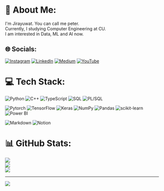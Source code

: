 # 💫 About Me:
I'm Jirayuwat. You can call me peter.<br>Currently, I studying Computer Engineering at CU.<br>I am interested in Data, ML and AI now.<br>


## 🌐 Socials:
[![Instagram](https://img.shields.io/badge/Instagram-%23E4405F.svg?logo=Instagram&logoColor=white)](https://instagram.com/pp_jryw) 
[![LinkedIn](https://img.shields.io/badge/LinkedIn-%230077B5.svg?logo=linkedin&logoColor=white)](https://linkedin.com/in/jirayuwat-boonchan-620a29118) 
[![Medium](https://img.shields.io/badge/Medium-12100E?logo=medium&logoColor=white)](https://medium.com/@jirayuwat.work) 
[![YouTube](https://img.shields.io/badge/YouTube-%23FF0000.svg?logo=YouTube&logoColor=white)](https://youtube.com/@jwanttocode.7833) 

# 💻 Tech Stack:
![Python](https://img.shields.io/badge/python-3670A0?style=for-the-badge&logo=python&logoColor=ffdd54) 
![C++](https://img.shields.io/badge/c++-%2300599C.svg?style=for-the-badge&logo=c%2B%2B&logoColor=white) 
![TypeScript](https://img.shields.io/badge/typescript-%23007ACC.svg?style=for-the-badge&logo=typescript&logoColor=white) 
![SQL](https://img.shields.io/badge/SQL-00000F?style=for-the-badge&logo=postgresql&logoColor=white)
![PL/SQL](https://img.shields.io/badge/PL/SQL-00000F?style=for-the-badge&logo=oracle&logoColor=white)

![Pytorch](https://img.shields.io/badge/Pytorch-%23EE4C2C.svg?style=for-the-badge&logo=Pytorch&logoColor=white)
![TensorFlow](https://img.shields.io/badge/TensorFlow-%23FF6F00.svg?style=for-the-badge&logo=TensorFlow&logoColor=white) 
![Keras](https://img.shields.io/badge/Keras-%23D00000.svg?style=for-the-badge&logo=Keras&logoColor=white) 
![NumPy](https://img.shields.io/badge/numpy-%23013243.svg?style=for-the-badge&logo=numpy&logoColor=white) 
![Pandas](https://img.shields.io/badge/pandas-%23150458.svg?style=for-the-badge&logo=pandas&logoColor=white) 
![scikit-learn](https://img.shields.io/badge/scikit--learn-%23F7931E.svg?style=for-the-badge&logo=scikit-learn&logoColor=white) 
![Power BI](https://img.shields.io/badge/Power%20BI-F2C811?style=for-the-badge&logo=powerbi&logoColor=black)

![Markdown](https://img.shields.io/badge/markdown-%23000000.svg?style=for-the-badge&logo=markdown&logoColor=white) 
![Notion](https://img.shields.io/badge/Notion-%23000000.svg?style=for-the-badge&logo=notion&logoColor=white)
# 📊 GitHub Stats:
![](https://github-readme-stats.vercel.app/api?username=jirayuwat12&theme=dark&hide_border=false&include_all_commits=false&count_private=true)<br/>
![](https://github-readme-streak-stats.herokuapp.com/?user=jirayuwat12&theme=dark&hide_border=false)<br/>
![](https://github-readme-stats.vercel.app/api/top-langs/?username=jirayuwat12&theme=dark&hide_border=false&include_all_commits=false&count_private=true&layout=compact)

---
[![](https://visitcount.itsvg.in/api?id=jirayuwat12&icon=6&color=0)](https://visitcount.itsvg.in)

<!-- Proudly created with GPRM ( https://gprm.itsvg.in ) -->